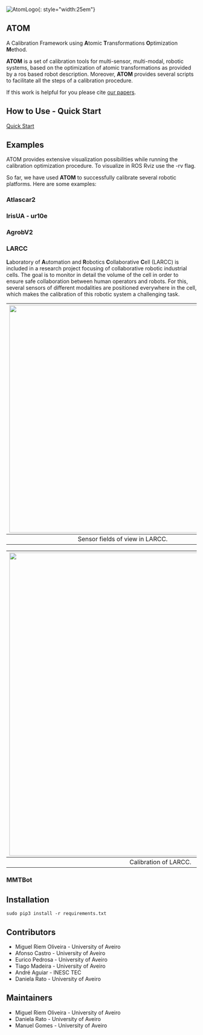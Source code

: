 <!-- <img align="left" width="375" height="215" src="https://github.com/lardemua/atom/blob/noetic-devel/docs/atom_logo.png?raw=true/375/215"> ATOM Calibration
 -->

![AtomLogo](/img/atom_logo.png){: style="width:25em"}


## ATOM 

A Calibration Framework using **A**tomic **T**ransformations **O**ptimization **M**ethod.

**ATOM** is a set of calibration tools for multi-sensor, multi-modal, robotic systems, based on the optimization of
atomic transformations as provided by a ros based robot description.
Moreover, **ATOM** provides several scripts to facilitate all the steps of a calibration procedure.

If this work is helpful for you please cite [our papers](publications.md).


<!-- ## Table of Contents -->

 <!-- * [How to Use - Quick Start](#how-to-use---quick-start)
  * [Examples](#examples)
    + [Atlascar2](#atlascar2)
    + [IrisUA - ur10e](#irisua---ur10e)
    + [AgrobV2](#agrobv2)
    + [LARCC](#larcc)
    + [MMTBot](#mmtbot)
  * [System calibration - Detailed Description](#system-calibration---detailed-description)
    + [Setup you environment](#setup-you-environment)
    + [Creating a calibration package](#creating-a-calibration-package)
    + [Configuring a calibration package](#configuring-a-calibration-package)
    + [Set initial estimate](#set-initial-estimate)
    + [Collect data](#collect-data)
    + [Calibrate sensors](#calibrate-sensors)
        * [Advanced usage - running calibration script in separate terminal](#advanced-usage---running-calibration-script-in-separate-terminal)
        * [Advanced usage - two stage calibration for robotic systems with an anchored sensor](#advanced-usage---two-stage-calibration-for-robotic-systems-with-an-anchored-sensor)
  * [Evaluating your calibration](#evaluating-your-calibration)
      - [Annotation](#annotation)
      - [Camera-to-Camera evaluation](#camera-to-camera-evaluation)
      - [LiDAR-to-Depth-Camera evaluation](#lidar-to-depth-camera-evaluation)
      - [Camera-to-Depth-Camera evaluation](#camera-to-depth-camera-evaluation)
      - [LiDAR-to-LiDAR evaluation](#lidar-to-lidar-evaluation)
      - [LiDAR-to-Camera evaluation](#lidar-to-camera-evaluation)
      - [Point cloud image projection](#point-cloud-image-projection)
  * [Installation](#installation)
  * [Contributors](#contributors)
  * [Maintainers](#maintainers)

<small><i><a href='http://ecotrust-canada.github.io/markdown-toc/'>Table of contents generated with markdown-toc</a></i></small> -->


## How to Use - Quick Start

[Quick Start](quick_start.md)

## Examples

ATOM provides extensive visualization possibilities while running the calibration optimization procedure. To visualize in ROS Rviz use the -rv flag.

<!-- [![IMAGE ALT TEXT HERE](https://img.youtube.com/vi/1NOEBKDMIpk/0.jpg)](https://www.youtube.com/watch?v=1NOEBKDMIpk) -->


So far, we have used **ATOM** to successfully calibrate several robotic platforms. Here are some examples:

### Atlascar2
 

### IrisUA - ur10e 

### AgrobV2 


### LARCC

**L**aboratory of **A**utomation and **R**obotics **C**ollaborative **C**ell (LARCC) is included in a research project focusing of collaborative robotic industrial cells. The goal is to monitor in detail the volume of the cell in order to ensure safe collaboration between human operators and robots. For this, several sensors of different modalities are positioned everywhere in the cell, which makes the calibration of this robotic system a challenging task.


| <img align="center" src="docs/larcc_fovs.png" width="600"/>
|:--:| 
| Sensor fields of view in LARCC.|

| <img align="center" src="docs/larcc_calibration.png" width="800"/>
|:--:| 
| Calibration of LARCC.|



### MMTBot





## Installation

    sudo pip3 install -r requirements.txt

## Contributors

* Miguel Riem Oliveira - University of Aveiro
* Afonso Castro - University of Aveiro
* Eurico Pedrosa - University of Aveiro
* Tiago Madeira - University of Aveiro
* André Aguiar - INESC TEC
* Daniela Rato - University of Aveiro

## Maintainers

* Miguel Riem Oliveira - University of Aveiro
* Daniela Rato - University of Aveiro
* Manuel Gomes - University of Aveiro


